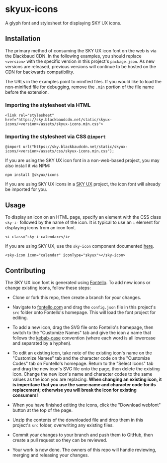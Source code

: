 # skyux-icons
A glyph font and stylesheet for displaying SKY UX icons.

## Installation

The primary method of consuming the SKY UX icon font on the web is via the Blackbaud CDN. In the following examples, you should replace `<version>` with the specific version in this project's `package.json`. As new versions are released, previous versions will continue to be hosted on the CDN for backwards compatibility.

The URLs in the examples point to minified files. If you would like to load the non-minified file for debugging, remove the `.min` portion of the file name before the extension.

### Importing the stylesheet via HTML

`<link rel="stylesheet" href="https://sky.blackbaudcdn.net/static/skyux-icons/<version>/assets/skyux-icons.min.css">`

### Importing the stylesheet via CSS `@import`

`@import url("https://sky.blackbaudcdn.net/static/skyux-icons/<version>/assets/css/skyux-icons.min.css");`

If you are using the SKY UX icon font in a non-web-based project, you may also install it via NPM:

`npm install @skyux/icons`

If you are using SKY UX icons in a [SKY UX](https://developer.blackbaud.com/skyux/) project, the icon font will already be imported for you.

## Usage

To display an icon on an HTML page, specify an element with the CSS class `sky-i-` followed by the name of the icon. It is typical to use an `i` element for displaying icons from an icon font.

`<i class="sky-i-calendar></i>`

If you are using SKY UX, use the `sky-icon` component documented [here](https://host.nxt.blackbaud.com/skyux-indicators/docs/icon).

`<sky-icon icon="calendar" iconType="skyux"></sky-icon>`

## Contributing

The SKY UX icon font is generated using [Fontello](http://fontello.com/). To add new icons or change existing icons, follow these steps:

- Clone or fork this repo, then create a branch for your changes.

- Navigate to [fontello.com](http://fontello.com/) and drag the `config.json` file in this project's `src` folder onto Fontello's homepage. This will load the font project for editing.

- To add a new icon, drag the SVG file onto Fontello's homepage, then switch to the "Customize Names" tab and give the icon a name that follows the [kebab-case](https://medium.com/better-programming/string-case-styles-camel-pascal-snake-and-kebab-case-981407998841) convention (where each word is all lowercase and separated by a hyphen).

- To edit an existing icon, take note of the existing icon's name on the "Customize Names" tab and the character code on the "Customize Codes" tab on Fontello's homepage. Return to the "Select Icons" tab and drag the new icon's SVG file onto the page, then delete the existing icon. Change the new icon's name and character codes to the same values as the icon you are replacing. **When changing an existing icon, it is imperitave that you use the same name and character code for its replacement; otherwise you will break the icon for existing consumers!**

- When you have finished editing the icons, click the "Download webfont" button at the top of the page.

- Unzip the contents of the downloaded file and drop them in this project's `src` folder, overwriting any existing files.

- Commit your changes to your branch and push them to GitHub, then create a pull request so they can be reviewed.

- Your work is now done. The owners of this repo will handle reviewing, merging and releasing your changes.
